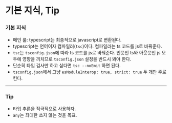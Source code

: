 # 기본 지식, Tip

### 기본 지식
- 메인 룰: typescript는 최종적으로 javascript로 변환된다. 
- typescript는 언어이자 컴파일러(`tsc`)이다. 컴파일러는 ts 코드를 js로 바꿔준다.
- `tsc`는 `tsconfig.json`에 따라 ts 코드를 js로 바꿔준다. 인풋인 ts와 아웃풋인 js 모두에 영향을 끼치므로 `tsconfig.json` 설정을 반드시 봐야 한다.
- 단순히 타입 검사만 하고 싶다면 `tsc --noEmit` 하면 된다.
- `tsconfig.json`에서 그냥 `esModuleInterop: true, strict: true` 두 개만 주로 킨다.

---
### Tip
-  타입 추론을 적극적으로 사용하자.
- `any`는 최대한 쓰지 않는 것을 목표.